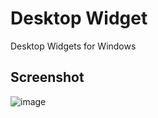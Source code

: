 # Desktop Widget

Desktop Widgets for Windows 

## Screenshot

![image](https://github.com/user-attachments/assets/c939c885-7152-4660-bf44-c081e560179c)
